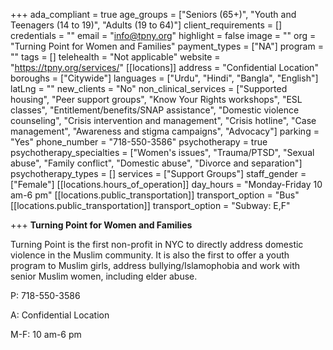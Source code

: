 +++
ada_compliant = true
age_groups = ["Seniors (65+)", "Youth and Teenagers (14 to 19)", "Adults (19 to 64)"]
client_requirements = []
credentials = ""
email = "info@tpny.org"
highlight = false
image = ""
org = "Turning Point for Women and Families"
payment_types = ["NA"]
program = ""
tags = []
telehealth = "Not applicable"
website = "https://tpny.org/services/"
[[locations]]
address = "Confidential Location"
boroughs = ["Citywide"]
languages = ["Urdu", "Hindi", "Bangla", "English"]
latLng = ""
new_clients = "No"
non_clinical_services = ["Supported housing", "Peer support groups", "Know Your Rights workshops", "ESL classes", "Entitlement/benefits/SNAP assistance", "Domestic violence counseling", "Crisis intervention and management", "Crisis hotline", "Case management", "Awareness and stigma campaigns", "Advocacy"]
parking = "Yes"
phone_number = "718-550-3586"
psychotherapy = true
psychotherapy_specialties = ["Women's issues", "Trauma/PTSD", "Sexual abuse", "Family conflict", "Domestic abuse", "Divorce and separation"]
psychotherapy_types = []
services = ["Support Groups"]
staff_gender = ["Female"]
[[locations.hours_of_operation]]
day_hours = "Monday-Friday 10 am-6 pm"
[[locations.public_transportation]]
transport_option = "Bus"
[[locations.public_transportation]]
transport_option = "Subway: E,F"

+++
**Turning Point for Women and Families**

Turning Point is the first non-profit in NYC to directly address domestic violence in the Muslim community. It is also the first to offer a youth program to Muslim girls, address bullying/Islamophobia and work with senior Muslim women, including elder abuse.

P: 718-550-3586

A: Confidential Location

M-F: 10 am-6 pm